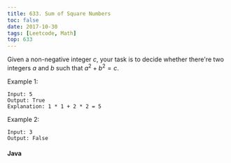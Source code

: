 ```yaml
---
title: 633. Sum of Square Numbers
toc: false
date: 2017-10-30
tags: [Leetcode, Math]
top: 633
---
```


Given a non-negative integer $c$, your task is to decide whether there're two integers $a$ and $b$ such that $a^2 + b^2 = c$.

Example 1:
```
Input: 5
Output: True
Explanation: 1 * 1 + 2 * 2 = 5
```

Example 2:

```
Input: 3
Output: False
```

#### Java


